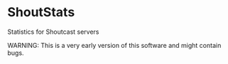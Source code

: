 # ShoutStats
Statistics for Shoutcast servers

WARNING: This is a very early version of this software and might contain bugs.
